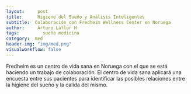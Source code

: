 ```yaml
---
layout:     post
title:      Higiene del Sueño y Análisis Inteligentes
subtitle:  Colaboración con Fredheim Wellness Center en Noruega
author:     Arturo Laflor H
tags: 		  sueño medicina
category:  med
header-img: "img/med.png"
visualworkflow: false
---
```


Fredheim es un centro de vida sana en Noruega con el que se está haciendo un trabajo de colaboración. El centro de vida sana aplicará una encuesta entre sus pacientes para identificar las posibles relaciones entre la higiene del sueño y la calida del mismo.
